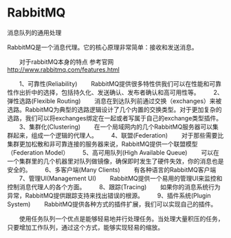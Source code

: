 # RabbitMQ
消息队列的通用处理

RabbitMQ是一个消息代理。它的核心原理非常简单：接收和发送消息。

　　对于rabbitMQ本身的特点 参考官网 http://www.rabbitmq.com/features.html

　　1、可靠性(Reliability)
　　RabbitMQ提供很多特性供我们可以在性能和可靠性作出折中的选择，包括持久化、发送确认、发布者确认和高可用性等。
　　2、弹性选路(Flexible Routing)
　　消息在到达队列前通过交换（exchanges）来被选路。RabbitMQ为典型的选路逻辑设计了几个内置的交换类型。对于更加复杂的选路，我们可以将exchanges绑定在一起或者写属于自己的exchange类型插件。
　　3、集群化(Clustering)
　　在一个局域网内的几个RabbitMQ服务器可以集群起来，组成一个逻辑的代理人。
　　4、联盟(Federation)
　　对于那些需要比集群更加松散和非可靠连接的服务器来说，RabbitMQ提供一个联盟模型（Federation Model）
　　5、高可用队列(High Available Queue)
　　可以在一个集群里的几个机器里对队列做镜像，确保即时发生了硬件失效，你的消息也是安全的。
　　6、多客户端(Many Clients)
　　有各种语言的RabbitMQ客户端
　　7、管理UI(Management UI)
　　RabbitMQ提供一个易用的管理UI来监控和控制消息代理人的各个方面。
　　8、跟踪(Tracing)
　　如果你的消息系统行为异常，RabbitMQ提供跟踪支持来找出错误的根源。
　　9、插件系统(Plugin System)
　　RabbitMQ提供各种方式的插件扩展，我们可以实现自己的插件。

　　使用任务队列一个优点是能够轻易地并行处理任务。当处理大量积压的任务，只要增加工作队列，通过这个方式，能够实现轻易的缩放。
